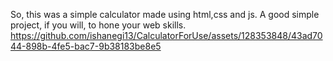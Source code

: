 So, this was a simple calculator made using html,css and js. A good simple project, if you will, to hone your web skills.
https://github.com/ishanegi13/CalculatorForUse/assets/128353848/43ad7044-898b-4fe5-bac7-9b38183be8e5
